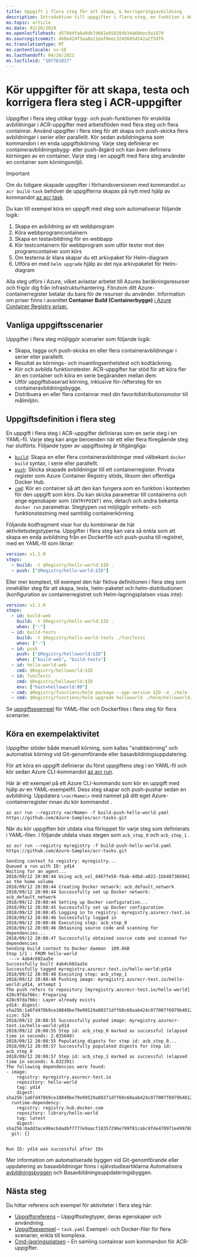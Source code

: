 ```yaml
---
title: Uppgift i flera steg för att skapa, & korrigeringsavbildning
description: Introduktion till uppgifter i flera steg, en funktion i ACR-uppgifter i Azure Container Registry som tillhandahåller uppgiftsbaserade arbetsflöden för att skapa, testa och korrigera containeravbildningar i molnet.
ms.topic: article
ms.date: 03/28/2019
ms.openlocfilehash: d57044fa8a0db7d661eb50284b34a6bbec9a1879
ms.sourcegitcommit: 4b0e424f5aa8a11daf0eec32456854542a2f5df0
ms.translationtype: MT
ms.contentlocale: sv-SE
ms.lasthandoff: 04/20/2021
ms.locfileid: "107781027"
---
```

# <a name="run-multi-step-build-test-and-patch-tasks-in-acr-tasks"></a>Kör uppgifter för att skapa, testa och korrigera flera steg i ACR-uppgifter

Uppgifter i flera steg utökar bygg- och push-funktionen för enskilda avbildningar i ACR-uppgifter med arbetsflöden med flera steg och flera containrar. Använd uppgifter i flera steg för att skapa och push-skicka flera avbildningar i serier eller parallellt. Kör sedan avbildningarna som kommandon i en enda uppgiftskörning. Varje steg definierar en containeravbildningsbygg- eller push-åtgärd och kan även definiera körningen av en container. Varje steg i en uppgift med flera steg använder en container som körningsmiljö.

> [!IMPORTANT]
> Om du tidigare skapade uppgifter i förhandsversionen med kommandot `az acr build-task` behöver de uppgifterna skapas på nytt med hjälp av kommandot [az acr task][az-acr-task].

Du kan till exempel köra en uppgift med steg som automatiserar följande logik:

1. Skapa en avbildning av ett webbprogram
1. Köra webbprogramcontainern
1. Skapa en testavbildning för en webbapp
1. Kör testcontainern för webbprogram som utför tester mot den programcontainer som körs
1. Om testerna är klara skapar du ett arkivpaket för Helm-diagram
1. Utföra en med `helm upgrade` hjälp av det nya arkivpaketet för Helm-diagram

Alla steg utförs i Azure, vilket avlastar arbetet till Azures beräkningsresurser och frigör dig från infrastrukturhantering. Förutom ditt Azure-containerregister betalar du bara för de resurser du använder. Information om priser finns i avsnittet **Container Build (Containerbygge)** [i Azure Container Registry priser.][pricing]


## <a name="common-task-scenarios"></a>Vanliga uppgiftsscenarier

Uppgifter i flera steg möjliggör scenarier som följande logik:

* Skapa, tagga och push-skicka en eller flera containeravbildningar i serier eller parallellt.
* Resultat av körnings- och insamlingsenhetstest och kodtäckning.
* Kör och avbilda funktionstester. ACR-uppgifter har stöd för att köra fler än en container och köra en serie begäranden mellan dem.
* Utför uppgiftsbaserad körning, inklusive för-/eftersteg för en containeravbildningsbygge.
* Distribuera en eller flera containrar med din favoritdistributionsmotor till målmiljön.

## <a name="multi-step-task-definition"></a>Uppgiftsdefinition i flera steg

En uppgift i flera steg i ACR-uppgifter definieras som en serie steg i en YAML-fil. Varje steg kan ange beroenden när ett eller flera föregående steg har slutförts. Följande typer av uppgiftssteg är tillgängliga:

* [`build`](container-registry-tasks-reference-yaml.md#build): Skapa en eller flera containeravbildningar med välbekant `docker build` syntax, i serie eller parallellt.
* [`push`](container-registry-tasks-reference-yaml.md#push): Skicka skapade avbildningar till ett containerregister. Privata register som Azure Container Registry stöds, liksom den offentliga Docker Hub.
* [`cmd`](container-registry-tasks-reference-yaml.md#cmd): Kör en container så att den kan fungera som en funktion i kontexten för den uppgift som körs. Du kan skicka parametrar till containerns och ange egenskaper som `[ENTRYPOINT]` env, detach och andra bekanta `docker run` parametrar. Stegtypen `cmd` möjliggör enhets- och funktionstestning med samtidig containerkörning.

Följande kodfragment visar hur du kombinerar de här aktivitetsstegstyperna. Uppgifter i flera steg kan vara så enkla som att skapa en enda avbildning från en Dockerfile och push-pusha till registret, med en YAML-fil som liknar:

```yml
version: v1.1.0
steps:
  - build: -t $Registry/hello-world:$ID .
  - push: ["$Registry/hello-world:$ID"]
```

Eller mer komplext, till exempel den här fiktiva definitionen i flera steg som innehåller steg för att skapa, testa, helm-paketet och helm-distributionen (konfiguration av containerregistret och Helm-lagringsplatsen visas inte):

```yml
version: v1.1.0
steps:
  - id: build-web
    build: -t $Registry/hello-world:$ID .
    when: ["-"]
  - id: build-tests
    build: -t $Registry/hello-world-tests ./funcTests
    when: ["-"]
  - id: push
    push: ["$Registry/helloworld:$ID"]
    when: ["build-web", "build-tests"]
  - id: hello-world-web
    cmd: $Registry/helloworld:$ID
  - id: funcTests
    cmd: $Registry/helloworld:$ID
    env: ["host=helloworld:80"]
  - cmd: $Registry/functions/helm package --app-version $ID -d ./helm ./helm/helloworld/
  - cmd: $Registry/functions/helm upgrade helloworld ./helm/helloworld/ --reuse-values --set helloworld.image=$Registry/helloworld:$ID
```

Se [uppgiftsexempel](container-registry-tasks-samples.md) för YAML-filer och Dockerfiles i flera steg för flera scenarier.

## <a name="run-a-sample-task"></a>Köra en exempelaktivitet

Uppgifter stöder både manuell körning, som kallas "snabbkörning" och automatisk körning vid Git-genomförande eller basavbildningsuppdatering.

För att köra en uppgift definierar du först uppgiftens steg i en YAML-fil och kör sedan Azure CLI-kommandot [az acr run][az-acr-run].

Här är ett exempel på ett Azure CLI-kommando som kör en uppgift med hjälp av en YAML-exempelfil. Dess steg skapar och push-pushar sedan en avbildning. Uppdatera `\<acrName\>` med namnet på ditt eget Azure-containerregister innan du kör kommandot .

```azurecli
az acr run --registry <acrName> -f build-push-hello-world.yaml https://github.com/Azure-Samples/acr-tasks.git
```

När du kör uppgiften bör utdata visa förloppet för varje steg som definierats i YAML-filen. I följande utdata visas stegen som `acb_step_0` och `acb_step_1` .

```azurecli
az acr run --registry myregistry -f build-push-hello-world.yaml https://github.com/Azure-Samples/acr-tasks.git
```

```output
Sending context to registry: myregistry...
Queued a run with ID: yd14
Waiting for an agent...
2018/09/12 20:08:44 Using acb_vol_0467fe58-f6ab-4dbd-a022-1bb487366941 as the home volume
2018/09/12 20:08:44 Creating Docker network: acb_default_network
2018/09/12 20:08:44 Successfully set up Docker network: acb_default_network
2018/09/12 20:08:44 Setting up Docker configuration...
2018/09/12 20:08:45 Successfully set up Docker configuration
2018/09/12 20:08:45 Logging in to registry: myregistry.azurecr-test.io
2018/09/12 20:08:46 Successfully logged in
2018/09/12 20:08:46 Executing step: acb_step_0
2018/09/12 20:08:46 Obtaining source code and scanning for dependencies...
2018/09/12 20:08:47 Successfully obtained source code and scanned for dependencies
Sending build context to Docker daemon  109.6kB
Step 1/1 : FROM hello-world
 ---> 4ab4c602aa5e
Successfully built 4ab4c602aa5e
Successfully tagged myregistry.azurecr-test.io/hello-world:yd14
2018/09/12 20:08:48 Executing step: acb_step_1
2018/09/12 20:08:48 Pushing image: myregistry.azurecr-test.io/hello-world:yd14, attempt 1
The push refers to repository [myregistry.azurecr-test.io/hello-world]
428c97da766c: Preparing
428c97da766c: Layer already exists
yd14: digest: sha256:1a6fd470b9ce10849be79e99529a88371dff60c60aab424c077007f6979b4812 size: 524
2018/09/12 20:08:55 Successfully pushed image: myregistry.azurecr-test.io/hello-world:yd14
2018/09/12 20:08:55 Step id: acb_step_0 marked as successful (elapsed time in seconds: 2.035049)
2018/09/12 20:08:55 Populating digests for step id: acb_step_0...
2018/09/12 20:08:57 Successfully populated digests for step id: acb_step_0
2018/09/12 20:08:57 Step id: acb_step_1 marked as successful (elapsed time in seconds: 6.832391)
The following dependencies were found:
- image:
    registry: myregistry.azurecr-test.io
    repository: hello-world
    tag: yd14
    digest: sha256:1a6fd470b9ce10849be79e99529a88371dff60c60aab424c077007f6979b4812
  runtime-dependency:
    registry: registry.hub.docker.com
    repository: library/hello-world
    tag: latest
    digest: sha256:0add3ace90ecb4adbf7777e9aacf18357296e799f81cabc9fde470971e499788
  git: {}


Run ID: yd14 was successful after 19s
```

Mer information om automatiserade byggen vid Git-genomförande eller uppdatering av basavbildningar finns i självstudieartiklarna Automatisera [avbildningsbyggen](container-registry-tutorial-build-task.md) och Basavbildningsuppdateringsbyggen. [](container-registry-tutorial-base-image-update.md)

## <a name="next-steps"></a>Nästa steg

Du hittar referens och exempel för aktiviteter i flera steg här:

* [Uppgiftsreferens](container-registry-tasks-reference-yaml.md) – Uppgiftsstegtyper, deras egenskaper och användning.
* [Uppgiftsexempel](container-registry-tasks-samples.md) – `task.yaml` Exempel- och Docker-filer för flera scenarier, enkla till komplexa.
* [Cmd-lagringsplatsen](https://github.com/AzureCR/cmd) – En samling containrar som kommandon för ACR-uppgifter.

<!-- IMAGES -->

<!-- LINKS - External -->
[pricing]: https://azure.microsoft.com/pricing/details/container-registry/
[task-examples]: https://github.com/Azure-Samples/acr-tasks
[terms-of-use]: https://azure.microsoft.com/support/legal/preview-supplemental-terms/

<!-- LINKS - Internal -->
[az-acr-task-create]: /cli/azure/acr/task#az_acr_task_create
[az-acr-run]: /cli/azure/acr#az_acr_run
[az-acr-task]: /cli/azure/acr/task
